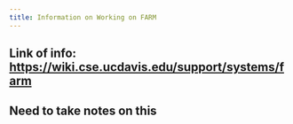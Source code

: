 ```yaml
---
title: Information on Working on FARM
---
```


## Link of info: https://wiki.cse.ucdavis.edu/support/systems/farm

## Need to take notes on this
